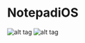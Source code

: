 # NotepadiOS

![alt tag](https://user-images.githubusercontent.com/45259348/86261975-928bbb00-bbbf-11ea-8656-7bcf915dcc9e.png)
![alt tag](https://user-images.githubusercontent.com/45259348/86261979-94557e80-bbbf-11ea-92a8-a6c45f366a2a.png)
